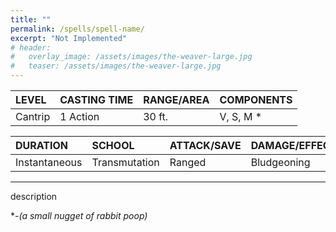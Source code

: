 ```yaml
---
title: ""
permalink: /spells/spell-name/
excerpt: "Not Implemented"
# header:
#   overlay_image: /assets/images/the-weaver-large.jpg
#   teaser: /assets/images/the-weaver-large.jpg
---
```


| LEVEL          | CASTING TIME   | RANGE/AREA     | COMPONENTS     |
| :------------- | :------------- | :------------- | :------------- |
| Cantrip        | 1 Action       | 30 ft.         | V, S, M *      |

| DURATION       | SCHOOL         | ATTACK/SAVE    | DAMAGE/EFFECT  |
| :------------- | :------------- | :------------- | :------------- |
| Instantaneous  | Transmutation  | Ranged         | Bludgeoning    |

---

description

\*-*(a small nugget of rabbit poop)*
